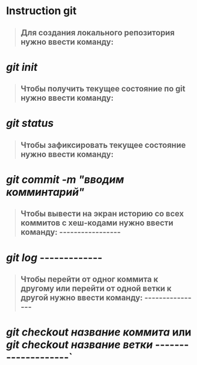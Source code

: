 # Instruction git

>## Для создания локального репозитория нужно ввести команду:

# _**git** init_

>## Чтобы получить текущее состояние по git нужно ввести команду:

# _**git** status_

>## Чтобы зафиксировать текущее состояние нужно ввести команду:

# _**git** commit -m "вводим комминтарий"_

>## Чтобы вывести на экран историю со всех коммитов с хеш-кодами нужно ввести команду: -----------------

# _**git**  log_ -------------

>## Чтобы перейти от одног коммита к другому или перейти от одной ветки к другой нужно ввести команду: ----------------

# _**git**  checkout название коммита_ или _**git**  checkout название ветки_ --------------------`